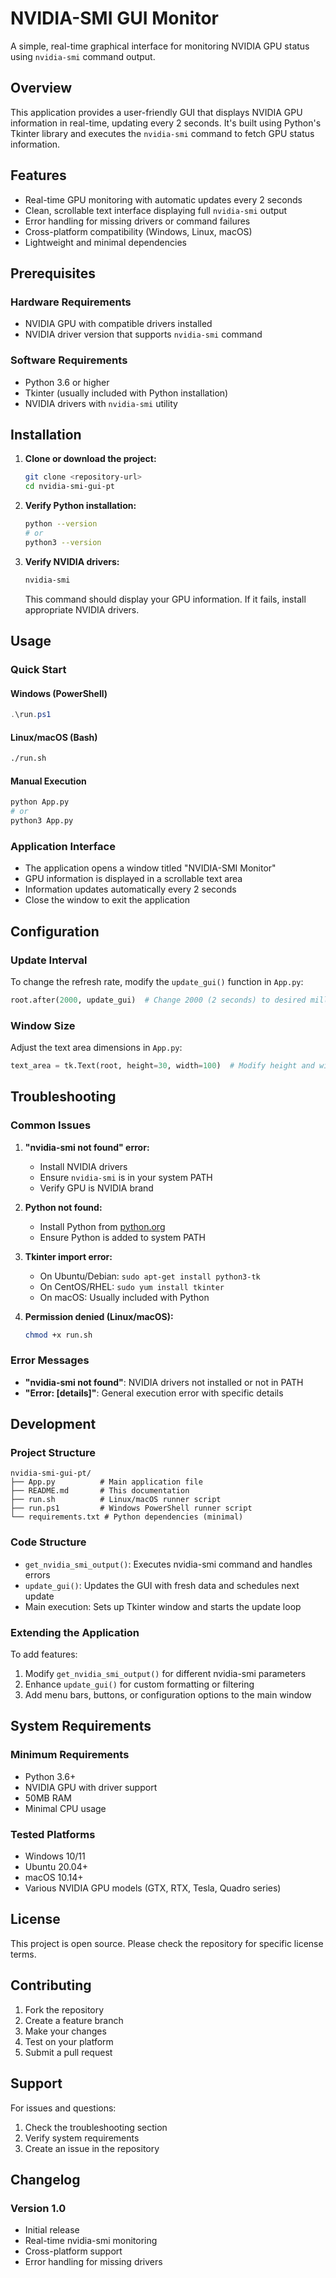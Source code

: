 # NVIDIA-SMI GUI Monitor

A simple, real-time graphical interface for monitoring NVIDIA GPU status using `nvidia-smi` command output.

## Overview

This application provides a user-friendly GUI that displays NVIDIA GPU information in real-time, updating every 2 seconds. It's built using Python's Tkinter library and executes the `nvidia-smi` command to fetch GPU status information.

## Features

- Real-time GPU monitoring with automatic updates every 2 seconds
- Clean, scrollable text interface displaying full `nvidia-smi` output
- Error handling for missing drivers or command failures
- Cross-platform compatibility (Windows, Linux, macOS)
- Lightweight and minimal dependencies

## Prerequisites

### Hardware Requirements
- NVIDIA GPU with compatible drivers installed
- NVIDIA driver version that supports `nvidia-smi` command

### Software Requirements
- Python 3.6 or higher
- Tkinter (usually included with Python installation)
- NVIDIA drivers with `nvidia-smi` utility

## Installation

1. **Clone or download the project:**
   ```bash
   git clone <repository-url>
   cd nvidia-smi-gui-pt
   ```

2. **Verify Python installation:**
   ```bash
   python --version
   # or
   python3 --version
   ```

3. **Verify NVIDIA drivers:**
   ```bash
   nvidia-smi
   ```
   This command should display your GPU information. If it fails, install appropriate NVIDIA drivers.

## Usage

### Quick Start

#### Windows (PowerShell)
```powershell
.\run.ps1
```

#### Linux/macOS (Bash)
```bash
./run.sh
```

#### Manual Execution
```bash
python App.py
# or
python3 App.py
```

### Application Interface

- The application opens a window titled "NVIDIA-SMI Monitor"
- GPU information is displayed in a scrollable text area
- Information updates automatically every 2 seconds
- Close the window to exit the application

## Configuration

### Update Interval
To change the refresh rate, modify the `update_gui()` function in `App.py`:

```python
root.after(2000, update_gui)  # Change 2000 (2 seconds) to desired milliseconds
```

### Window Size
Adjust the text area dimensions in `App.py`:

```python
text_area = tk.Text(root, height=30, width=100)  # Modify height and width
```

## Troubleshooting

### Common Issues

1. **"nvidia-smi not found" error:**
   - Install NVIDIA drivers
   - Ensure `nvidia-smi` is in your system PATH
   - Verify GPU is NVIDIA brand

2. **Python not found:**
   - Install Python from [python.org](https://python.org)
   - Ensure Python is added to system PATH

3. **Tkinter import error:**
   - On Ubuntu/Debian: `sudo apt-get install python3-tk`
   - On CentOS/RHEL: `sudo yum install tkinter`
   - On macOS: Usually included with Python

4. **Permission denied (Linux/macOS):**
   ```bash
   chmod +x run.sh
   ```

### Error Messages

- **"nvidia-smi not found"**: NVIDIA drivers not installed or not in PATH
- **"Error: [details]"**: General execution error with specific details

## Development

### Project Structure
```
nvidia-smi-gui-pt/
├── App.py          # Main application file
├── README.md       # This documentation
├── run.sh          # Linux/macOS runner script
├── run.ps1         # Windows PowerShell runner script
└── requirements.txt # Python dependencies (minimal)
```

### Code Structure

- `get_nvidia_smi_output()`: Executes nvidia-smi command and handles errors
- `update_gui()`: Updates the GUI with fresh data and schedules next update
- Main execution: Sets up Tkinter window and starts the update loop

### Extending the Application

To add features:
1. Modify `get_nvidia_smi_output()` for different nvidia-smi parameters
2. Enhance `update_gui()` for custom formatting or filtering
3. Add menu bars, buttons, or configuration options to the main window

## System Requirements

### Minimum Requirements
- Python 3.6+
- NVIDIA GPU with driver support
- 50MB RAM
- Minimal CPU usage

### Tested Platforms
- Windows 10/11
- Ubuntu 20.04+
- macOS 10.14+
- Various NVIDIA GPU models (GTX, RTX, Tesla, Quadro series)

## License

This project is open source. Please check the repository for specific license terms.

## Contributing

1. Fork the repository
2. Create a feature branch
3. Make your changes
4. Test on your platform
5. Submit a pull request

## Support

For issues and questions:
1. Check the troubleshooting section
2. Verify system requirements
3. Create an issue in the repository

## Changelog

### Version 1.0
- Initial release
- Real-time nvidia-smi monitoring
- Cross-platform support
- Error handling for missing drivers
